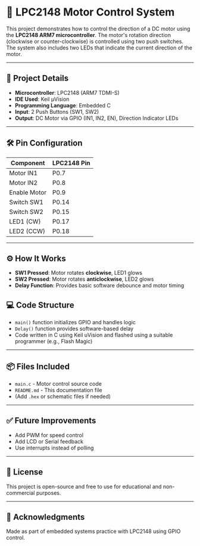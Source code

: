# 🚀 LPC2148 Motor Control System

This project demonstrates how to control the direction of a DC motor using the **LPC2148 ARM7 microcontroller**. The motor's rotation direction (clockwise or counter-clockwise) is controlled using two push switches. The system also includes two LEDs that indicate the current direction of the motor.

---

## 📁 Project Details

- **Microcontroller**: LPC2148 (ARM7 TDMI-S)
- **IDE Used**: Keil µVision
- **Programming Language**: Embedded C
- **Input**: 2 Push Buttons (SW1, SW2)
- **Output**: DC Motor via GPIO (IN1, IN2, EN), Direction Indicator LEDs

---

## 🛠️ Pin Configuration

| Component     | LPC2148 Pin |
|---------------|-------------|
| Motor IN1     | P0.7        |
| Motor IN2     | P0.8        |
| Enable Motor  | P0.9        |
| Switch SW1    | P0.14       |
| Switch SW2    | P0.15       |
| LED1 (CW)     | P0.17       |
| LED2 (CCW)    | P0.18       |

---

## ⚙️ How It Works

- **SW1 Pressed**: Motor rotates **clockwise**, LED1 glows
- **SW2 Pressed**: Motor rotates **anticlockwise**, LED2 glows
- **Delay Function**: Provides basic software debounce and motor timing



## 💻 Code Structure

- `main()` function initializes GPIO and handles logic
- `Delay()` function provides software-based delay
- Code written in C using Keil uVision and flashed using a suitable programmer (e.g., Flash Magic)

---

## 📦 Files Included

- `main.c` - Motor control source code
- `README.md` - This documentation file
- (Add `.hex` or schematic files if needed)

---

## ✅ Future Improvements

- Add PWM for speed control
- Add LCD or Serial feedback
- Use interrupts instead of polling

---

## 🔖 License

This project is open-source and free to use for educational and non-commercial purposes.

---

## 🙌 Acknowledgments

Made as part of embedded systems practice with LPC2148 using GPIO control.

